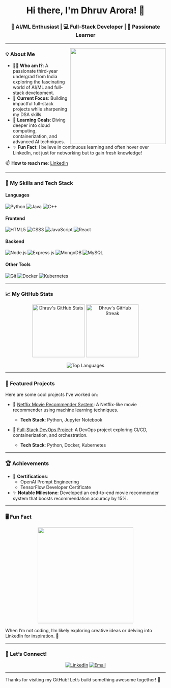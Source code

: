 <h1 align="center">Hi there, I'm Dhruv Arora! 👋</h1>
<h3 align="center">🚀 AI/ML Enthusiast | 💻 Full-Stack Developer | 🎯 Passionate Learner</h3>

---

<img align="right" src="https://media.giphy.com/media/qgQUggAC3Pfv687qPC/giphy.gif" width="300"/>

### 💡 About Me
- 🧑‍🎓 **Who am I?**: A passionate third-year undergrad from India exploring the fascinating world of AI/ML and full-stack development.
- 🔭 **Current Focus**: Building impactful full-stack projects while sharpening my DSA skills.
- 🌱 **Learning Goals**: Diving deeper into cloud computing, containerization, and advanced AI techniques.
- ✨ **Fun Fact**: I believe in continuous learning and often hover over LinkedIn, not just for networking but to gain fresh knowledge! 

📫 **How to reach me**: [LinkedIn](https://www.linkedin.com/in/dhruv-arora-bb42602a9/)  

---

### 🚀 My Skills and Tech Stack

#### **Languages**
![Python](https://img.shields.io/badge/Python-3776AB?style=for-the-badge&logo=python&logoColor=white)
![Java](https://img.shields.io/badge/Java-007396?style=for-the-badge&logo=java&logoColor=white)
![C++](https://img.shields.io/badge/C%2B%2B-00599C?style=for-the-badge&logo=cplusplus&logoColor=white)

#### **Frontend**
![HTML5](https://img.shields.io/badge/HTML5-E34F26?style=for-the-badge&logo=html5&logoColor=white)
![CSS3](https://img.shields.io/badge/CSS3-1572B6?style=for-the-badge&logo=css3&logoColor=white)
![JavaScript](https://img.shields.io/badge/JavaScript-F7DF1E?style=for-the-badge&logo=javascript&logoColor=black)
![React](https://img.shields.io/badge/React-20232A?style=for-the-badge&logo=react&logoColor=61DAFB)

#### **Backend**
![Node.js](https://img.shields.io/badge/Node.js-339933?style=for-the-badge&logo=nodedotjs&logoColor=white)
![Express.js](https://img.shields.io/badge/Express.js-404D59?style=for-the-badge)
![MongoDB](https://img.shields.io/badge/MongoDB-4EA94B?style=for-the-badge&logo=mongodb&logoColor=white)
![MySQL](https://img.shields.io/badge/MySQL-4479A1?style=for-the-badge&logo=mysql&logoColor=white)

#### **Other Tools**
![Git](https://img.shields.io/badge/Git-F05032?style=for-the-badge&logo=git&logoColor=white)
![Docker](https://img.shields.io/badge/Docker-2496ED?style=for-the-badge&logo=docker&logoColor=white)
![Kubernetes](https://img.shields.io/badge/Kubernetes-326CE5?style=for-the-badge&logo=kubernetes&logoColor=white)

---

### 📈 My GitHub Stats
<p align="center">
  <img src="https://github-readme-stats.vercel.app/api?username=D12rocks&show_icons=true&theme=radical" alt="Dhruv's GitHub Stats" height="165"/>
  <img src="https://github-readme-streak-stats.herokuapp.com/?user=D12rocks&theme=radical" alt="Dhruv's GitHub Streak" height="165"/>
</p>
<p align="center">
  <img src="https://github-readme-stats.vercel.app/api/top-langs/?username=D12rocks&layout=compact&theme=radical" alt="Top Languages" />
</p>

---

### 🎯 Featured Projects
Here are some cool projects I’ve worked on:

- 🔗 [Netflix Movie Recommender System](https://github.com/D12rocks/Machine-Learning-Project---Netflix-Movie-Recommender-System): A Netflix-like movie recommender using machine learning techniques.  
  - **Tech Stack**: Python, Jupyter Notebook

- 🚀 [Full-Stack DevOps Project](https://github.com/D12rocks/Devops): A DevOps project exploring CI/CD, containerization, and orchestration.  
  - **Tech Stack**: Python, Docker, Kubernetes

---

### 🏆 Achievements
- 🌟 **Certifications**:
  - OpenAI Prompt Engineering
  - TensorFlow Developer Certificate
- ✨ **Notable Milestone**: Developed an end-to-end movie recommender system that boosts recommendation accuracy by 15%.

---

### 🖥️ Fun Fact
<p align="center">
  <img src="https://media.giphy.com/media/ZVik7pBtu9dNS/giphy.gif" width="300"/>
</p>
When I’m not coding, I’m likely exploring creative ideas or delving into LinkedIn for inspiration. 🧠

---

### 🤝 Let’s Connect!
<p align="center">
  <a href="https://linkedin.com/in/dhruv-arora-bb42602a9"><img src="https://img.shields.io/badge/LinkedIn-0077B5?style=for-the-badge&logo=linkedin&logoColor=white" alt="LinkedIn"></a>
  <a href="mailto:dhruv.arora@example.com"><img src="https://img.shields.io/badge/Email-EA4335?style=for-the-badge&logo=gmail&logoColor=white" alt="Email"></a>
</p>

---

Thanks for visiting my GitHub! Let’s build something awesome together! 🚀
